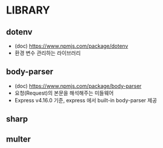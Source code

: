 # LIBRARY

## dotenv

- (doc) https://www.npmjs.com/package/dotenv
- 환경 변수 관리하는 라이브러리

## body-parser

- (doc) https://www.npmjs.com/package/body-parser
- 요청(Request)의 본문을 해석해주는 미들웨어
- Express v4.16.0 기준, express 에서 built-in body-parser 제공

## sharp

## multer
